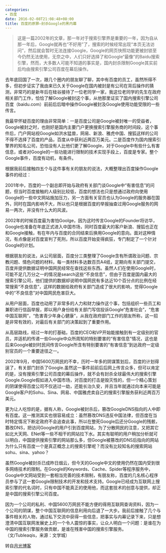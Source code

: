 ```yaml
---
categories:
- 百度
date: 2016-02-08T21:08:48+08:00
title: 百度的原罪—封杀Google的黑内幕
---
```


<!--more-->

> 这是一篇2002年的文章，那一年对于搜索引擎界是重要的一年，因为自从那一年后，Google就再也“不好用”了，搜索的时候经常出现“本页无法访问”，然后就会暂时无法连接Google，Google的网页快照功能更被封锁至今仍然无法使用，无奈之中，人们只好选择了和Google“最像”的Baidu搜索引擎，然而，大多数人可能不知道的事实是，国内封杀限制Google其实前后均由搜索引擎公司百度在幕后操作。

去年底回国了一次，跟几个圈内的朋友聊了聊，其中有百度的员工，虽然所得不多，但初步证实了我由来已久关于Google在国内被封是有公司在背后操作的猜测，非常巧的是新年后在硅谷接待了一位老同学一家，我这位老同学的先生在政府相关部门工作，恰恰了解Google被封这个事，从他那里证实了国内搜索引擎公司百度（baidu.com）前前后后暗中操作Google被封及Google使用功能受限的一些传言。

我最早怀疑百度的理由非常简单：一是百度公司是Google被封唯一的受益者，Google被封之时，也刚好是国内主要门户更换搜索引擎服务商的时间段，这个事件后，门户网站视Google如洪水猛兽，网易、新浪、雅虎中国、搜狐这样的公司不得不选择了百度的产品，百度从中获利近两百万美元。二是百度作为国内搜索引擎界的知名公司，恐怕没有人比他们更了解Google，对于Google中有些什么有害信息，或者对Google的一些功能进行限制的技术实现手段上，百度是专家。整个Google事件，百度有动机，有条件。

根据我前后接触四五个与这件事有关的朋友的说法，大概整理出百度操作Google事件的经过：

2001年中，百度的一个副总即开始与政府有关部门谈Google中“有害信息”的问题，但当时百度接触的人级别比较低，百度的想法也只是想通过政府向使用Google的一些中文网站施加压力，另一方面有关官员也认为Google的服务器在国外，同时在国内影响不大，所以也只是根据百度的举报抽查过用Google服务的网易一两次，并没有什么大的风波。

2002年的时候百度最为害怕Goolge，因为这时传言Google的Founder将访华，Google也准备在年底正式进入中国市场，同时百度最大的客户新浪、搜狐也正在和Google接触，有在年内与百度的合同结束后换用Google的意向。面对这种情况，有点像是对百度宣判了死刑，所以百度开始变得疯狂，专门制定了一个针对Google的计划。

根据朋友的说法，从公司层面，百度分三类整理了Google含有所谓政治问题、宗教问题、情色问题的材料，每一类材料多达数百页A4纸，定期向有关部门提交，百度并提供数据证明中国网民经常在查找这些东西。虽然人们在使用Google时，可能不足几万分之一的情况是search这些“不良信息”，但由于百度是国内最大的搜索引擎公司，他们提供的数据却说明中国网民有多达近10个百分点的比例在经常搜索“不良信息”，这样的数据给政府有关部门造成了很大的影响，觉得Google中的“不良信息”对中国网民危害巨大。

从用户层面，百度也动用了非常多的人力和财力操作这个事，包括组织一些员工和兼职进行信函举报，即以用户身份给有关部门写信投诉Google“危害社会”，“危害中国互联网”，“危害青少年身心健康”，从我在政府部门工作的朋友所称，这一招是非常有效的，对最后有关部门的决策起到了重要作用。

从高层路线，经过一年的打基础，百度的CEO和VP开始能接触到有一定级别的官员，并适机的传递一些Google中众所周知的特别要害的“有害信息”情况，这也是后来Google被封时民间传言Google所含有特别要害的“有害信息”到达政府一定级别官员的一个重要途径之一。

2002年9月，中国5600万网民的不幸，历时一年多的阴谋策划后，百度的计划得逞了，有关部门封杀了Google.虽然这一事件前前后后网上传言众多，但可以肯定的是，没有搜索引擎公司百度的幕后操作，就不会有封杀全球最伟大的搜索引擎Google.Google假如进入中国市场，对百度的打击是毁灭性的，但一个精心策划的阴谋使得百度公司不仅逃过一劫，还能长治久安，并且当年就通过向本来可能是Google客户的Sohu、Sina、网易、中国雅虎卖自己的搜索引擎服务获利近两百万美元。

更为让人吃惊的是，据有人称，Google被封杀后，篡改GoogleDNS指向的人中即有百度。这一推测其实也很容易成立：虽然篡改DNS违反中国法律，但百度在当时特定情况下断定政府不会追查此事，所以在整死Google后还分Google的残骸，篡改DNS，把访问Google的用户引到百度网站，为了分散网民的注意，又把其它如北大天网、ENet等一些不相干的网站拉下水。其实有聪明的用户稍加分析就可以明白，中国提供搜索引擎的网站那么多，但Google被篡改的DNS后指向的网站为什么只有百度一个是真正概念上的搜索引擎呢？而没有比较知名的搜索网站sohu、sina、yahoo？

虽然Google被封杀已成昨日烟云，但今天的Google中文的使用仍然在国内受到很多网络技术的限制。在Google的Keywords、Cache、Spider等程序服务中，Google中文网站受到一套相当完善的技术限制，有朋友称，百度的几名核心程序员参与了这一套Google限制技术的开发和技术支持。Google已经成为互联网上搜索引擎的代名词时，只有中国不能真正的使用他，而这套技术的创意与提供，却正是中国的搜索引擎公司百度。

因为一个公司的私利、中国5600万网民不能方便的得用互联网查询资料，因为一个公司的阴谋，整个中国互联网的信息利用向后退了一大步。我前后接触了几个与事件相关的人物，通过私下交流中获得一些信息，把事实与内幕记录下来，只是想澄清中国互联网发展史上的一个令人震惊的事实，让众人明白一个问题：是谁在为中国的搜索引擎服务做贡献，是谁在残害中国的搜索引擎服务。       （文/Tubleaqis，来源：文学城）

转自[月光博客][1]

[1]:http://www.williamlong.info/archives/377.html
